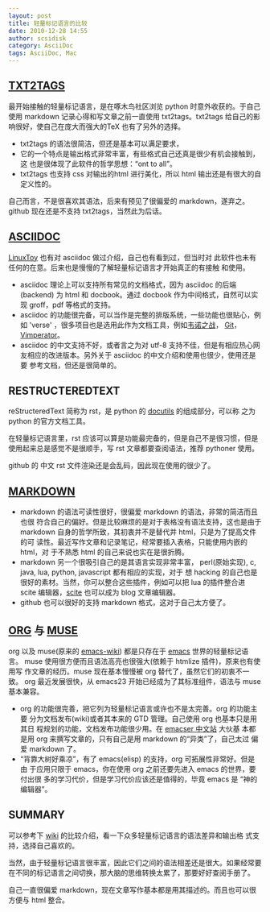 ```yaml
---
layout: post
title: 轻量标记语言的比较
date: 2010-12-28 14:55
author: scsidisk
category: AsciiDoc
tags: AsciiDoc, Mac
---
```


[TXT2TAGS](http://txt2tags.sourceforge.net/)
--------------------------------------------

<div class="post_brief">
最开始接触的轻量标记语言，是在啄木鸟社区浏览 python 时意外收获的。于自己
使用 markdown 记录心得和写文章之前一直使用 txt2tags。txt2tags 给自己的影
响很好，使自己在庞大而强大的TeX 也有了另外的选择。

-   txt2tags 的语法很简洁，但还是基本可以满足要求，
-   它的一个特点是输出格式非常丰富，有些格式自己还真是很少有机会接触到，这
    也是很体现了此软件的哲学思想：“ont to all”。
-   txt2tags 也支持 css 对输出的html 进行美化，所以 html
    输出还是有很大的自定义性的。

自己而言，不是很喜欢其语法，后来有预见了很偏爱的 markdown，遂弃之。
github 现在还是不支持 txt2tags，当然此为后话。

[ASCIIDOC](http://www.methods.co.nz/asciidoc/)
----------------------------------------------

[LinuxToy](http://linuxtoy.org/) 也有对 asciidoc
做过介绍，自己也有看到过，但当时对
此软件也未有任何的在意。后来也是慢慢的了解轻量标记语言才开始真正的有接触
和使用。

-   asciidoc 理论上可以支持所有常见的文档格式，因为 asciidoc 的后端
    (backend) 为 html 和 docbook。通过 docbook
    作为中间格式，自然可以实现 groff，pdf 等格式的支持。
-   asciidoc
    的功能很完备，可以当作是完整的排版系统，一些功能也很贴心，例 如
    'verse'
    ，很多项目也是选用此作为文档工具，例如[韦诺之战](http://www.wesnoth.org/)，
    [Git](http://git-scm.com/)，[Vimperator](http://vimperator.org/)。
-   asciidoc 的中文支持不好，或者言之为对 utf-8
    支持不佳，但是有相应热心网 友相应的改进版本。另外关于 asciidoc
    的中文介绍和使用也很少，使用还是要 参考文档，但还是很简单的。

RESTRUCTEREDTEXT
----------------

reStructeredText 简称为 rst，是 python 的
[docutils](http://docutils.sourceforge.net/) 的组成部分，可以称 之为
python 的官方文档工具。

在轻量标记语言里，rst 应该可以算是功能最完备的，但是自己不是很习惯，但是
使用起来总是感觉不是很顺手，写 rst 文章都要查阅语法，推荐 pythoner
使用。

github 的 中文 rst 文件渲染还是会乱码，因此现在使用的很少了。

[MARKDOWN](http://daringfireball.net/projects/markdown/)
--------------------------------------------------------

-   markdown 的语法可读性很好，很偏爱 markdown
    的语法，非常的简洁而且也很
    符合自己的偏好。但是比较麻烦的是对于表格没有语法支持，这也是由于
    markdown 自身的哲学所致，其初衷并不是替代并
    html，只是为了提高文件的可
    读性。最近写作文章和记录笔记，经常要插入表格，只能使用内嵌的
    html，对 于不熟悉 html 的自己来说也实在是很折腾。
-   markdown 另一个很吸引自己的是其语言实现非常丰富， perl(原始实现), c,
    java, lua, python, javascript 都有相应的实现，对于 想 hacking
    的自己也是很好的素材。当然，你可以整合这些插件，例如可以把 lua
    的插件整合进 scite
    编辑器，[scite](http://www.scintilla.org/SciTE.html/) 也可以成为
    blog 文章编辑器。
-   github 也可以很好的支持 markdown 格式，这对于自己太方便了。

[ORG](http://orgmode.org/) 与 [MUSE](http://mwolson.org/projects/EmacsMuse.html/)
---------------------------------------------------------------------------------

org 以及 muse(原来的 [emacs-wiki](http://www.emacswiki.org/))
都是只存在于 [emacs](http://www.gnu.org/software/emacs/)
世界的轻量标记语言。 muse 使用很方便而且语法高亮也很强大(依赖于 htmlize
插件)，原来也有使用写 作文章的经历。muse 现在基本慢慢被 org
替代了，虽然它们的初衷不一致。 org 最近发展很快，从 emacs23
开始已经成为了其标准组件，语法与 muse 基本兼容。

-   org 的功能很完善，把它列为轻量标记语言或许也不是太完善。org
    的功能主要 分为文档发布(wiki)或者其本来的 GTD 管理。自己使用 org
    也基本只是用其日 程规划的功能，文档发布功能很少用。在 [emacser
    中文站](http://emacser.com/) 大伙基 本都是用 org
    来撰写文章的，只有自己是用 markdown 的“异类”了，自己太过 偏爱
    markdown 了。
-   “背靠大树好乘凉”，有了 emacs(elisp) 的支持，org
    可拓展性非常好。但是由 于应用只限于 emacs，你在使用 org
    之前还要先进入 emacs 的世界，要付出很
    多的学习代价，但是学习代价应该还是值得的，毕竟 emacs 是
    “神的编辑器”。

SUMMARY
-------

可以参考下
[wiki](http://en.wikipedia.org/wiki/Lightweight_markup_language/)
的比较介绍，看一下众多轻量标记语言的语法差异和输出格
式支持，选择自己喜欢的。

当然，由于轻量标记语言很丰富，因此它们之间的语法相差还是很大。如果经常要
在不同的标记语言之间切换，那大脑的思维转换太累了，那要好好查阅手册了。

自己一直很偏爱
markdown，现在文章写作基本都是用其描述的。而且也可以很方便与 html 整合。

</div>
<div class="posttagsblock">
</div>

